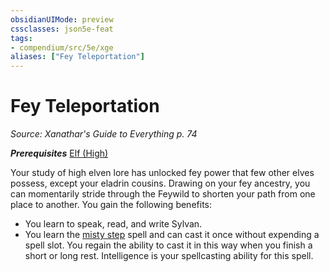 ```yaml
---
obsidianUIMode: preview
cssclasses: json5e-feat
tags:
- compendium/src/5e/xge
aliases: ["Fey Teleportation"]
---
```

# Fey Teleportation
*Source: Xanathar's Guide to Everything p. 74*  

***Prerequisites*** [Elf (High)](../../races/elf-high.md#)

Your study of high elven lore has unlocked fey power that few other elves possess, except your eladrin cousins. Drawing on your fey ancestry, you can momentarily stride through the Feywild to shorten your path from one place to another. You gain the following benefits:

- You learn to speak, read, and write Sylvan.  
- You learn the [misty step](../../spells/misty-step.md#) spell and can cast it once without expending a spell slot. You regain the ability to cast it in this way when you finish a short or long rest. Intelligence is your spellcasting ability for this spell.
